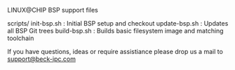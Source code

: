 LINUX@CHIP BSP support files

scripts/
init-bsp.sh	: Initial BSP setup and checkout
update-bsp.sh	: Updates all BSP Git trees
build-bsp.sh	: Builds basic filesystem image and matching toolchain 

If you have questions, ideas or require assistiance please 
drop us a mail to support@beck-ipc.com
